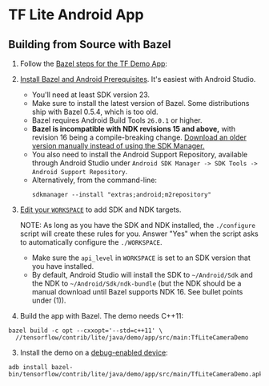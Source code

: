 # TF Lite Android App

## Building from Source with Bazel

1. Follow the [Bazel steps for the TF Demo App](https://github.com/tensorflow/tensorflow/tree/master/tensorflow/examples/android#bazel):

  1. [Install Bazel and Android Prerequisites](https://github.com/tensorflow/tensorflow/tree/master/tensorflow/examples/android#install-bazel-and-android-prerequisites).
     It's easiest with Android Studio.

      - You'll need at least SDK version 23.
      - Make sure to install the latest version of Bazel. Some distributions
        ship with Bazel 0.5.4, which is too old.
      - Bazel requires Android Build Tools `26.0.1` or higher.
      - **Bazel is incompatible with NDK revisions 15 and above,** with revision
        16 being a compile-breaking change. [Download an older version manually
        instead of using the SDK Manager.](https://github.com/tensorflow/tensorflow/tree/master/tensorflow/examples/android#install-bazel-and-android-prerequisites)
      - You also need to install the Android Support Repository, available
        through Android Studio under `Android SDK Manager -> SDK Tools ->
        Android Support Repository`.
      - Alternatively, from the command-line:
        ```shell
        sdkmanager --install "extras;android;m2repository"
        ```

  2. [Edit your `WORKSPACE`](https://github.com/tensorflow/tensorflow/tree/master/tensorflow/examples/android#edit-workspace)
     to add SDK and NDK targets.

     NOTE: As long as you have the SDK and NDK installed, the `./configure`
     script will create these rules for you. Answer "Yes" when the script asks
     to automatically configure the `./WORKSPACE`.

      - Make sure the `api_level` in `WORKSPACE` is set to an SDK version that
        you have installed.
      - By default, Android Studio will install the SDK to `~/Android/Sdk` and
        the NDK to `~/Android/Sdk/ndk-bundle` (but the NDK should be a manual
        download until Bazel supports NDK 16. See bullet points under (1)).

2. Build the app with Bazel. The demo needs C++11:

  ```shell
  bazel build -c opt --cxxopt='--std=c++11' \
    //tensorflow/contrib/lite/java/demo/app/src/main:TfLiteCameraDemo
  ```

3. Install the demo on a
   [debug-enabled device](https://github.com/tensorflow/tensorflow/tree/master/tensorflow/examples/android#install):

  ```shell
  adb install bazel-bin/tensorflow/contrib/lite/java/demo/app/src/main/TfLiteCameraDemo.apk
  ```

